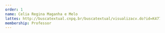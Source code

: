 ```yaml
---
order: 1
name: Celia Regina Maganha e Melo
lattes: http://buscatextual.cnpq.br/buscatextual/visualizacv.do?id=K4773408T5
membership: Professor
---
```

